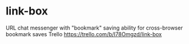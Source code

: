 # link-box
URL chat messenger with "bookmark" saving ability for cross-browser bookmark saves
Trello https://trello.com/b/I78Omgzd/link-box